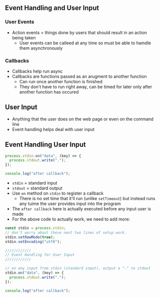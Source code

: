 ## Event Handling and User Input

### User Events

- Action events = things done by users that should result in an action being taken
  - User events can be calleed at any time so must be able to hamdle them asynchronously

### Callbacks

- Callbacks help run async
- Callbacks are functions passed as an arugment to another function
  - Can run once another function is finished
  - They don't have to run right away, can be timed for later only after another function has occured

## User Input

- Anything that the user does on the web page or even on the command line
- Event handling helps deal with user input

## Event Handling User Input

```javascript
process.stdin.on("data", (key) => {
  process.stdout.write(".");
});

console.log("after callback");
```

- `stdin` = standard input
- `stdout` = standard output
- Use `on` method on `stdin` to register a callback
  - There is no set time that it'll run (unlike `setTimeout`) but instead runs any tuime the user provides input into the program
- The `after callback` here is actually executed before any input user is made
- For the above code to actually work, we need to add more:

```javascript
const stdin = process.stdin;
// don't worry about these next two lines of setup work.
stdin.setRawMode(true);
stdin.setEncoding("utf8");

////////////
// Event Handling for User Input
////////////

// on any input from stdin (standard input), output a "." to stdout
stdin.on("data", (key) => {
  process.stdout.write(".");
});

console.log("after callback");
```
